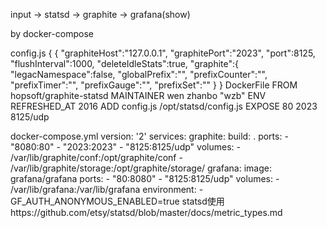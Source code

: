 input -> statsd -> graphite -> grafana(show)

by docker-compose

config.js
        {
            {
            "graphiteHost":"127.0.0.1",
            "graphitePort":"2023",
            "port":8125,
            "flushInterval":1000,
            "deleteIdleStats":true,
            "graphite":{
                      "legacNamespace":false,
                      "globalPrefix":"",
                      "prefixCounter":"",
                      "prefixTimer":"",
                      "prefixGauge":"",
                      "prefixSet":""
                }
            }
DockerFile
        FROM hopsoft/graphite-statsd
        MAINTAINER wen zhanbo "wzb"
        ENV REFRESHED_AT 2016
        ADD config.js /opt/statsd/config.js
        EXPOSE 80 2023 8125/udp

docker-compose.yml
        version: '2'
        services:
          graphite:
            build: .
            ports:
              - "8080:80"
              - "2023:2023"
              - "8125:8125/udp"
            volumes:
              - /var/lib/graphite/conf:/opt/graphite/conf
              - /var/lib/graphite/storage:/opt/graphite/storage/
          grafana:
            image: grafana/grafana
            ports:
              - "80:8080"
              - "8125:8125/udp"
            volumes:
              - /var/lib/grafana:/var/lib/grafana
            environment:
              - GF_AUTH_ANONYMOUS_ENABLED=true
statsd使用https://github.com/etsy/statsd/blob/master/docs/metric_types.md
